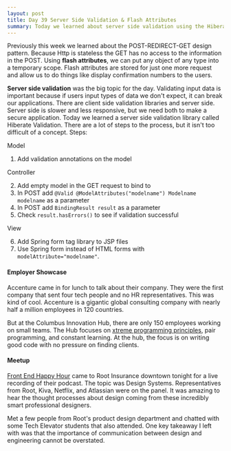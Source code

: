 ```yaml
---
layout: post
title: Day 39 Server Side Validation & Flash Attributes
summary: Today we learned about server side validation using the Hiberate Validation library. We also learned about using flash attributes to pass information temporarily through a redirect. Accenture came in for lunch to showcase the Columbus Innovation Hub.  
---
```

Previously this week we learned about the POST-REDIRECT-GET design pattern. Because Http is stateless the GET has no access to the information in the POST. Using **flash attributes**, we can put any object of any type into a temporary scope. Flash attributes are stored for just one more request and allow us to do things like display confirmation numbers to the users. 

**Server side validation** was the big topic for the day. Validating input data is important because if users input types of data we don't expect, it can break our applications. There are client side validation libraries and server side. Server side is slower and less responsive, but we need both to make a secure application. Today we learned a server side validation library called Hiberate Validation. There are a lot of steps to the process, but it isn't too difficult of a concept. Steps:

Model
1. Add validation annotations on the model

Controller

2. Add empty model in the GET request to bind to
3. In POST add `@Valid @ModelAttributes("modelname") Modelname modelname` as a parameter
4. In POST add `BindingResult result` as a parameter
5. Check `result.hasErrors()` to see if validation successful

View

6. Add Spring form tag library to JSP files
7. Use Spring form instead of HTML forms with `modelAttribute="modelname"`.

#### Employer Showcase 
Accenture came in for lunch to talk about their company. They were the first company that sent four tech people and no HR representatives. This was kind of cool. Accenture is a gigantic global consulting company with nearly half a million employees in 120 countries. 

But at the Columbus Innovation Hub, there are only 150 employees working on small teams. The Hub focuses on [xtreme programming principles](https://www.agilealliance.org/glossary/xp/#q=~(infinite~false~filters~(postType~(~'post~'aa_book~'aa_event_session~'aa_experience_report~'aa_glossary~'aa_research_paper~'aa_video)~tags~(~'xp))~searchTerm~'~sort~false~sortDirection~'asc~page~1)), pair programming, and constant learning. At the hub, the focus is on writing good code with no pressure on finding clients.  

#### Meetup
[Front End Happy Hour](https://frontendhappyhour.com/) came to Root Insurance downtown tonight for a live recording of their podcast. The topic was Design Systems. Representatives from Root, Kiva, Netflix, and Atlassian were on the panel. It was amazing to hear the thought processes about design coming from these incredibly smart professional designers. 

Met a few people from Root's product design department and chatted with some Tech Elevator students that also attended. One key takeaway I left with was that the importance of communication between design and engineering cannot be overstated. 
